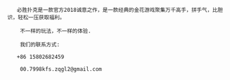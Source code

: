 
       必胜扑克是一款官方2018诚意之作，是一款经典的金花游戏聚集万千高手，拼手气，比胆识，轻松一压获取福利。
       
        不一样的玩法，不一样的体验.
        
        我们的联系方式:
        
       +86 15802682459
        
        00.7998kfs.zqgl2@gmail.com
